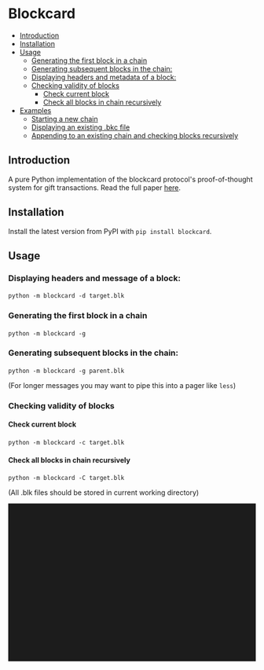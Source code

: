 # Blockcard



  - [ Introduction](#introduction)
  - [ Installation](#installation)
  - [ Usage](#usage)
    - [ Generating the first block in a chain](#generating-the-first-block-in-a-chain)
    - [ Generating subsequent blocks in the chain:](#generating-subsequent-blocks-in-the-chain)
    - [ Displaying headers and metadata of a block:](#displaying-headers-and-metadata-of-a-block)
    - [ Checking validity of blocks](#checking-validity-of-blocks)
      - [ Check current block](#check-current-block)
      - [ Check all blocks in chain recursively](#check-all-blocks-in-chain-recursively)
  - [ Examples](#examples)
    - [ Starting a new chain](#starting-a-new-chain)
    - [ Displaying an existing .bkc file](#displaying-an-existing-bkc-file)
    - [ Appending to an existing chain and checking blocks recursively](#appending-to-an-existing-chain-and-checking-blocks-recursively)

## Introduction
A pure Python implementation of the blockcard protocol's proof-of-thought system for gift transactions. Read the full paper [here](https://drive.google.com/file/d/1R2kP6jt5FqH2T9jSR1icVfcJkdFsLUht/view?usp=sharing).

## Installation

Install the latest version from PyPI with `pip install blockcard`.

## Usage

### Displaying headers and message of a block:

`python -m blockcard -d target.blk`

### Generating the first block in a chain

`python -m blockcard -g`

### Generating subsequent blocks in the chain:

`python -m blockcard -g parent.blk`

(For longer messages you may want to pipe this into a pager like `less`)

### Checking validity of blocks

#### Check current block

`python -m blockcard -c target.blk`

#### Check all blocks in chain recursively

`python -m blockcard -C target.blk`

(All .blk files should be stored in current working directory)

![](examples/svg/2.svg)
